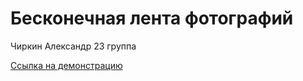 # Бесконечная лента фотографий 
Чиркин Александр 23 группа

[Ссылка на демонстрацию](https://disk.yandex.ru/i/_TENLYDNtJLxsg)

